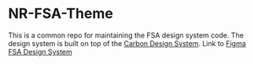# **NR-FSA-Theme**

This is a common repo for maintaining the FSA design system code. The design system is built on top of the [Carbon Design System](https://carbondesignsystem.com). Link to [Figma FSA Design System](https://www.figma.com/file/KDXuYanyOsBCM5vpPmNvGf/FSA-Design-System?node-id=58-2763&t=Xj2VFLJE3BlUdkds-0)
